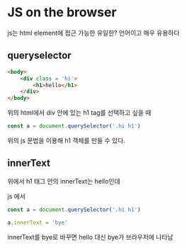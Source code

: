 # JS on the browser



js는 html element에 접근 가능한 유일한? 언어이고 매우 유용하다



## queryselector

```html
<body>
    <div class = 'hi'>
        <h1>hello</h1>
    </div>
</body>
```

위의 html에서 div 안에 있는 h1 tag를 선택하고 싶을 때

```js
const a = document.querySelector('.hi h1')
```

위의 js 문법을 이용해 h1 객체를 만들 수 있다.



## innerText

위에서 h1 태그 안의 innerText는 hello인데

js 에서

```js
const a = document.querySelector('.hi h1')

a.innerText = 'bye'
```

innerText를 bye로 바꾸면 hello 대신 bye가 브라우저에 나타남
